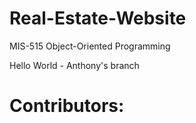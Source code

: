 # Real-Estate-Website
MIS-515 Object-Oriented Programming

Hello World - Anthony's branch

# Contributors:
